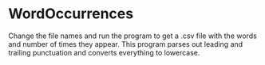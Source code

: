 # WordOccurrences
Change the file names and run the program to get a .csv file with the words and number of times they appear. This program parses out leading and trailing punctuation and converts everything to lowercase.
